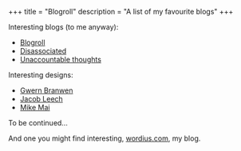 +++
title = "Blogroll"
description = "A list of my favourite blogs"
+++

Interesting blogs (to me anyway):

- [Blogroll](https://blogroll.org)
- [Disassociated](https://disassociated.com/)
- [Unaccountable thoughts](https://thoughts.uncountable.uk)

Interesting designs:

- [Gwern Branwen](https://gwern.net)
- [Jacob Leech](https://jacobleech.com/)
- [Mike Mai](https://mikemai.net)

To be continued…

And one you might find interesting, [wordius.com](https://wordius.com), my blog.

